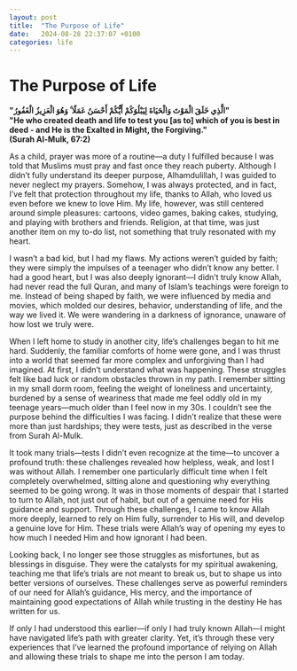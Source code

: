 ```yaml
---
layout: post
title:  "The Purpose of Life"
date:   2024-08-28 22:37:07 +0100
categories: life
---
```


# The Purpose of Life

**"الَّذِي خَلَقَ الْمَوْتَ وَالْحَيَاةَ لِيَبْلُوَكُمْ أَيُّكُمْ أَحْسَنُ عَمَلًا ۚ وَهُوَ الْعَزِيزُ الْغَفُورُ"**  
**"He who created death and life to test you [as to] which of you is best in deed - and He is the Exalted in Might, the Forgiving."**  
**(Surah Al-Mulk, 67:2)**

As a child, prayer was more of a routine—a duty I fulfilled because I was told that Muslims must pray and fast once they reach puberty. Although I didn’t fully understand its deeper purpose, Alhamdulillah, I was guided to never neglect my prayers. Somehow, I was always protected, and in fact, I’ve felt that protection throughout my life, thanks to Allah, who loved us even before we knew to love Him. My life, however, was still centered around simple pleasures: cartoons, video games, baking cakes, studying, and playing with brothers and friends. Religion, at that time, was just another item on my to-do list, not something that truly resonated with my heart.

I wasn’t a bad kid, but I had my flaws. My actions weren’t guided by faith; they were simply the impulses of a teenager who didn’t know any better. I had a good heart, but I was also deeply ignorant—I didn’t truly know Allah, had never read the full Quran, and many of Islam’s teachings were foreign to me. Instead of being shaped by faith, we were influenced by media and movies, which molded our desires, behavior, understanding of life, and the way we lived it. We were wandering in a darkness of ignorance, unaware of how lost we truly were.

When I left home to study in another city, life’s challenges began to hit me hard. Suddenly, the familiar comforts of home were gone, and I was thrust into a world that seemed far more complex and unforgiving than I had imagined. At first, I didn’t understand what was happening. These struggles felt like bad luck or random obstacles thrown in my path. I remember sitting in my small dorm room, feeling the weight of loneliness and uncertainty, burdened by a sense of weariness that made me feel oddly old in my teenage years—much older than I feel now in my 30s. I couldn’t see the purpose behind the difficulties I was facing. I didn’t realize that these were more than just hardships; they were tests, just as described in the verse from Surah Al-Mulk.

It took many trials—tests I didn’t even recognize at the time—to uncover a profound truth: these challenges revealed how helpless, weak, and lost I was without Allah. I remember one particularly difficult time when I felt completely overwhelmed, sitting alone and questioning why everything seemed to be going wrong. It was in those moments of despair that I started to turn to Allah, not just out of habit, but out of a genuine need for His guidance and support. Through these challenges, I came to know Allah more deeply, learned to rely on Him fully, surrender to His will, and develop a genuine love for Him. These trials were Allah’s way of opening my eyes to how much I needed Him and how ignorant I had been.

Looking back, I no longer see those struggles as misfortunes, but as blessings in disguise. They were the catalysts for my spiritual awakening, teaching me that life’s trials are not meant to break us, but to shape us into better versions of ourselves. These challenges serve as powerful reminders of our need for Allah’s guidance, His mercy, and the importance of maintaining good expectations of Allah while trusting in the destiny He has written for us.

If only I had understood this earlier—if only I had truly known Allah—I might have navigated life’s path with greater clarity. Yet, it’s through these very experiences that I’ve learned the profound importance of relying on Allah and allowing these trials to shape me into the person I am today.


